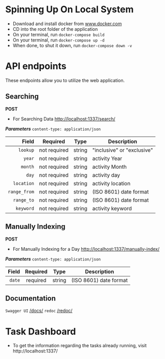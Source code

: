 # Spinning Up On Local System
- Download  and install docker from www.docker.com
- CD into the root folder of the application
- On your terminal, run `docker-compose build`
- On your terminal, run `docker-compose up -d`
- When done, to shut it down, run `docker-compose down -v`

# API endpoints
These endpoints allow you to utilize the web application.

## Searching

**POST**
- For Searching Data
[http://localhost:1337/search/](#search)

***Parameters***
`content-type: application/json`

|     Field     |   Required   |   Type   | Description                   |
| -------------:|:------------:|:--------:|-------------------------------|
|    `lookup`   | not required |  string  | "inclusive" or "exclusive"    |
|     `year`    | not required |  string  | activity Year                 |
|    `month`    | not required |  string  | activity Month                |
|     `day`     | not required |  string  | activity day                  |
|   `location`  | not required |  string  | activity location             |
|  `range_from` | not required |  string  | (ISO 8601) date format        |
|   `range_to`  | not required |  string  | (ISO 8601) date format        |
|   `keyword`   | not required |  string  | activity keyword              |


## Manually Indexing

**POST**
- For Manually Indexing for a Day
[http://localhost:1337/manually-index/](#manually-index)

***Parameters***
`content-type: application/json`

|     Field     |   Required   |   Type   | Description                   |
| -------------:|:------------:|:--------:|-------------------------------|
|     `date`    |   required   |  string  | (ISO 8601) date format        |


## Documentation
`Swagger UI` [/docs/](#schema/swagger-ui/)
`redoc` [/redoc/](#schema/redoc/)

# Task Dashboard
* To get the information regarding the tasks already running, visit
http://localhost:1337/
